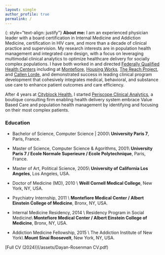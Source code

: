 ```yaml
---
layout: single
author_profile: true
permalink: /
---
```


{: style="text-align: justify"}
**About me:** 
I am an experienced physician leader with a board certification in Internal Medicine and Addiction Medicine, certification in HIV care, and more than a decade of clinical practice and supervision. My research interests are in population health management and integrated care design, with a focus on leveraging multimodal clinical analytics to optimize healthcare delivery for socially complex populations. I have both worked in and directed [Federally Qualified Health Centers](https://www.healthcare.gov/glossary/federally-qualified-health-center-fqhc/) including at [Montefiore](https://www.montefiorehealthsystem.org/), [Housing Works](https://healthcare.housingworks.org/), [The Reach Project](https://www.reachprojectinc.org/), and [Callen Lorde](https://callen-lorde.org/), and demonstrated success in leading clinical program development that cohesively integrates medical, behavioral, and substance use care to enhance patient outcomes and care efficiency.

After 4 years at [Cityblock Health](https://www.cityblock.com/), I started [Periscope Clinical Analytics](https://www.periscopeclinicalanalytics.com/), a boutique consulting firm enabling health delivery system embrace Value Based Care and population health management by identifying and focusing on their most complex patients.

### Education

* Bachelor of Science, Computer Science | 2000\\
**University Paris 7**, Paris, France.

* Master of Science, Computer Science & Agorithms, 2001\\
**University Paris 7 / Ecole Normale Superieure / Ecole Polytechnique**, Paris, France.

* Master of Art, Political Science, 2005\\
**University of California Los Angeles**, Los Angeles, USA.

* Doctor of Medicine (MD), 2010 \\
**Weill Cornell Medical College**, New York, NY, USA.

* Psychiatry Internship, 2011 \\
**Montefiore Medical Center / Albert Einstein College of Medicine**, Bronx, NY, USA.

* Internal Medicine Residency, 2014 \\
Residency Program in Social Medicine\\
**Montefiore Medical Center / Albert Einstein College of Medicine**, Bronx, NY, USA.

* Addiction Medicine Fellowship, 2015 \\
The Addiction Institute of New York\\
**Mount Sinai Roosevelt**, New York, NY, USA.

[Full CV (2024)](/assets/Dayan-Rosenman CV.pdf)

